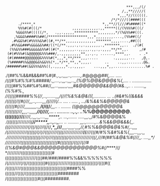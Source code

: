                                                                                                     
                                                            ***,,,/(/                               
                                                          /,,**/////(                               
                                                        *,,,*//((((((.                              
                                                     /*/*///((####(((                               
          ./****,*                               *,,**//(///#%####((*                               
          %%%#(#(((/*              ,,,,,,,,,,,,.,,*****((/(%%%%#(((/                                
         %&&&%%#(((((/*,   .,,.,,,,,***********,,,,,,,,*/(%&%%##(((.                                
        ,%&&&%####%%##(/******************,,,*,,,,,,,,....,(%%##((/                                 
       .#%&&%#(#%%%%&%#((#,**/**,,,,,,,,,,,,,,*******,,,,....,##(((                                 
      .#%%&&###%&&&&&%##/((*(/**.,,,.,.,.,,,,,,,.,*******,,..  ./(#(                                
      (%%&%%###&&&&&&%%#((#(*,,,,,,,..,,,,,.,,.,.,,,,**/**,,.     ,/#                               
     (#(#%%%#(&@@@@@&%%%###/,.,,,,,,,,,**,,.,., ......,****,,.    . .*                              
     (#(#####@@@@@@@&%%%%#(*,,,*,**/***,,,.....       .,,,,,,...   ,@,.                             
     (%#####%%&@@@&&%&&%%(*,,*/**,**,,*,,,,.      ..    ..,,........@&.                             
    /######%##(&&%%%&%%((,.,,,,,*.,.,,,,.    ...,,,*,,...............%# .                           
   ./(##%%&&#&&&##%#(#*.,.,,.,,,,.*.,.......,.#@@@@##(*,....     .....                              
   /(((#%#%%#%#####/*.,,....,.,,*,..,,,..,,(%@%@@&@@@&%(*,.... . ................                   
  //(((##%%##%#%##//*,,,...,,,,,*,,.,,,,*#&@@@@@@&&@@(#&*..,..          .  ........,,*(%%#%.,       
  //(((((#####%%(//*,..,.......,,,****/(//(%&%&@&(((,*..........    ...        ..(#&#%(*(&&&&       
   /((((((/((#(///*,,,..,.....,,,***((//*/*/(*/.*.. ....   . .....       ,  ...*/&%&&%&@@@@@&       
   ((((((#(////****,,,*,,*,,,,,.,*,**/(/((/***/**,,,..   . ........            ((@@@@@@@@@@@&       
   /(((((((///****,******,,*,..,,,,,,****//(////*,...    . .........   ..,.,. ..*%%@@@@@@@@@.       
   ((((((((////****/*//*/*,.,,,.,,....,,,*****,..         ...,....... .....*,,,.,,/#%&@@@@&%        
   .(((((((//////*//((****//*****,,..,..,****,...  .. ......... ,,,.,.......,.*..*&%&&@@&&&(,,.     
    (((////////////(/((/((///*((/(/**,*,,///**,,,,.,,,,***,.*,,*,*****,***/*/,#%%&@@@&@&%#/,..,,,,  
     /(////////////((((((/(/(//(((///*//((((//*/////////*//***//***/**//(((#/#%%&#%&%(*,,,,...,,,.,,
      .///////////(((((((((((////(///((((((((((/(//////////////((/,/*/*/#(##%&@&%#(///*,,. ....,,*/ 
       //////////((((((((((((((((((((((((#((((((((/(((//(//#((%&@#@@@&&@@@@@@@@@@@@@@%#(/*****/(/   
        */////////((((((((((((((((((((#(((((((((((/////////((((##/###/####%%&&%%%%%%%               
          /(////////(/((/(((((((((((#((((((////////((((((((((((((((((/((((#((                       
            /(((((////((((((((((((((((((((((((((((((####%%                                          
               ((((((//((((/(((((((((((((((((((((########                                           
                    /((((((((((((((((((((#(((#########.                                             
                                                                                                    
